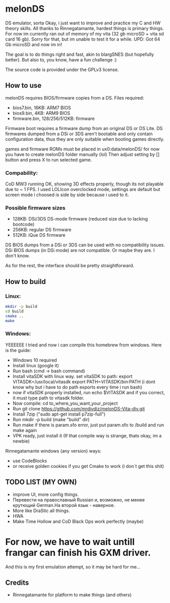 # melonDS

DS emulator, sorta
Okay, i just want to improve and practice my C and HW theory skills.
All thanks to Rinnegatamante, hardest things is primary things.
For now im currently ran out of memory of my vita (32 gb microSD + vita sd card 16 gb).
Sorry for that, but im unable to test it for a while.
UPD: Got 64 Gb microSD and now im in!

The goal is to do things right and fast, akin to blargSNES (but hopefully better). But also to, you know, have a fun challenge :)

The source code is provided under the GPLv3 license.



## How to use

melonDS requires BIOS/firmware copies from a DS. Files required:
 * bios7.bin, 16KB: ARM7 BIOS
 * bios9.bin, 4KB: ARM9 BIOS
 * firmware.bin, 128/256/512KB: firmware
 
Firmware boot requires a firmware dump from an original DS or DS Lite.
DS firmwares dumped from a DSi or 3DS aren't bootable and only contain configuration data, thus they are only suitable when booting games directly.

games and firmware ROMs must be placed in ux0:data/melonDS/
for now you have to create melonDS folder manually (lol)
Then adjust setting by [] button and press X to run selected game.

### Compability:

CoD MW3 running OK, showing 3D effects properly, though its not playable due to ~ 1 FPS.
I used LOLIcon overclocked mode, settings are default but screen mode i choosed is side by side because i used to it.

### Possible firmware sizes

 * 128KB: DSi/3DS DS-mode firmware (reduced size due to lacking bootcode)
 * 256KB: regular DS firmware
 * 512KB: iQue DS firmware

DS BIOS dumps from a DSi or 3DS can be used with no compatibility issues. DSi BIOS dumps (in DSi mode) are not compatible. Or maybe they are. I don't know.

As for the rest, the interface should be pretty straightforward.

## How to build

### Linux:

```sh
mkdir -p build
cd build
cmake ..
make
```

### Windows:
YEEEEEE I tried and now i can compile this homebrew from windows.
Here is the guide:
- Windows 10 required
- Install linux (google it)
- Run bash (cmd -> bash command)
- Install vitaSDK with linux way.
set vitaSDK to path:
export VITASDK=/usr/local/vitasdk
export PATH=$VITASDK/bin:$PATH
(i dont know why but i have to do path exports every time i run bash)
- now if vitaSDK properly installed, run 
echo $VITASDK
and if you correct, it must type path to vitasdk folder.
- Now compile:
cd to_where_you_want_your_project
- Run git clone https://github.com/mrdivdiz/melonDS-Vita-div.git
- Install 7zip ("sudo apt-get install p7zip-full")
- Run mkdir -p build (make "build" dir)
- Run make
if there is param.sfo error, just put param.sfo to /build and run make again
- VPK ready, just install it
(If that compile way is strange, thats okay, im a newbie)

Rinnegatamante windows (any version) ways:
 * use CodeBlocks
 * or receive golden cookies if you get Cmake to work (i don`t get this shit)

## TODO LIST (MY OWN)

 * improve  UI, more config things.
 * Перевести на православный Russian и, возможно, не менее крутющий German.На второй язык - наверное.
 * More like DraStic all things.
 * HWA
 * Make Time Hollow and CoD Black Ops work perfectly (maybe)
 # For now, we have to wait untill frangar can finish his GXM driver.
 And this is my first emulation attempt, so it may be hard for me...

 
## Credits
 * Rinnegatamante for platform to make things (and others)
